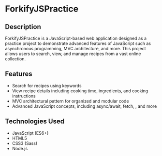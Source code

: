# ForkifyJSPractice

## Description

ForkifyJSPractice is a JavaScript-based web application designed as a practice project to demonstrate advanced features of JavaScript such as asynchronous programming, MVC architecture, and more. This project allows users to search, view, and manage recipes from a vast online collection.

## Features

-  Search for recipes using keywords
-  View recipe details including cooking time, ingredients, and cooking instructions
-  MVC architectural pattern for organized and modular code
-  Advanced JavaScript concepts, including async/await, fetch, , and more

## Technologies Used

-  JavaScript (ES6+)
-  HTML5
-  CSS3 (Sass)
-  Node.js
